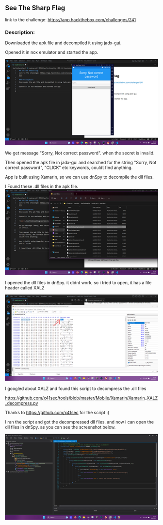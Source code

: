 ## See The Sharp Flag
link to the challenge: https://app.hackthebox.com/challenges/241 

### Description:
Downloaded the apk file and decompiled it using jadx-gui.

Opened it in nox emulator and started the app.

![app](/SeeTheSharpFlag/screenshots/Screenshot%20(25).png)

We get message "Sorry, Not correct password". when the secret is invalid.

Then opened the apk file in jadx-gui and searched for the string "Sorry, Not correct password", "CLICK" etc keywords, couldt find anything. 

App is built using Xamarin, so we can use dnSpy to decompile the dll files. 

I Found these .dll files in the apk file. 
![dll](/SeeTheSharpFlag/screenshots/Screenshot%20(26).png)

I opened the dll files in dnSpy. it didnt work, so i tried to open, it has a file header called XALZ

![dll](/SeeTheSharpFlag/screenshots/Screenshot%20(27).png)

I googled about XALZ and found this script to decompress the .dll files 

https://github.com/x41sec/tools/blob/master/Mobile/Xamarin/Xamarin_XALZ_decompress.py

Thanks to https://github.com/x41sec for the script :)

I ran the script and got the decompressed dll files.
and now i can open the dll files in dnSpy. as you can see the screenshot below.

![dll](/SeeTheSharpFlag/screenshots/Screenshot%20(28).png)